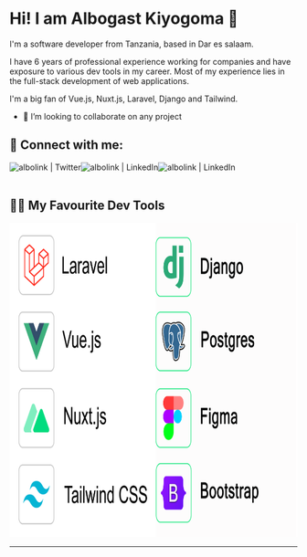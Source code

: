 # Hi! I am Albogast Kiyogoma 👋

I'm a software developer from Tanzania, based in Dar es salaam.

I have 6 years of professional experience working for companies and have exposure to various dev tools in my career. Most of my experience lies in the full-stack development of web applications. 

I'm a big fan of Vue.js, Nuxt.js, Laravel, Django and Tailwind.

- 💞️ I’m looking to collaborate on any project

## 🤝 Connect with me:

[<img align="left" alt="albolink | Twitter" src="https://img.shields.io/badge/Twitter-1DA1F2?style=for-the-badge&logo=twitter&logoColor=white" />][twitter]
[<img align="left" alt="albolink | LinkedIn" src="https://img.shields.io/badge/LinkedIn-0077B5?style=for-the-badge&logo=linkedin&logoColor=white" />][linkedin]
[<img align="left" alt="albolink | LinkedIn" src="https://img.shields.io/badge/Gmail-ff9800?style=for-the-badge&logo=gmail&logoColor=white" />][Gmail]

<br />
<br />

## 👨‍💻 My Favourite Dev Tools


<img src="https://github.com/Alkiyogoma/Alkiyogoma/blob/main/tools.png" alt="Laravel, Django, Postgres, Mysql, Boostrap, Figma, Vue.js, Nuxt.js, Tailwind CSS" height="550px">



---

[twitter]: https://twitter.com/albolink
[linkedin]: https://www.linkedin.com/in/albolink/
[gmail]: mailto:albogasty@gmail.com


 <!--  
&nbsp;
<p>
         <img src="https://github-readme-stats.vercel.app/api?username=Alkiyogoma&theme=blue-green&include_all_commits=true&show_icons=true&count_private=true" alt="Streak Stats" />
</p>      
 <p align="center">
        <img src="https://github-readme-streak-stats.herokuapp.com/?user=Alkiyogoma&theme=dark" alt="Streak Stats" />
    </p>
 <p align="center">
        <img src="https://github-readme-stats.vercel.app/api/top-langs?username=Alkiyogoma&layout=compact&theme=dark&locale=en" alt="Techs used in projects" width="495px" />
    </p>
    
Alkiyogoma/Alkiyogoma is a ✨ special ✨ repository because its `README.md` (this file) appears on your GitHub profile.
You can click the Preview link to take a look at your changes.
- 💞️ I’m looking to collaborate on Open Source Projects (Education)

--->
